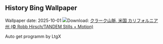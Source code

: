 ## History Bing Wallpaper
Wallpaper date: 2025-10-01
![](https://www.bing.com/th?id=OHR.YosemiteClark_JA-JP6457719277_UHD.jpg&w=1000)Download: [クラーク山脈, 米国 カリフォルニア州 (© Robb Hirsch/TANDEM Stills + Motion)](https://www.bing.com/th?id=OHR.YosemiteClark_JA-JP6457719277_UHD.jpg)

Auto get programm by LtgX
